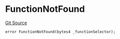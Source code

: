 # FunctionNotFound
[Git Source](https://github.com/thrackle-io/rules-protocol/blob/d0344b27291308c442daefb74b46bb81740099e4/src/economic/ruleStorage/RuleStorageDiamond.sol)


```solidity
error FunctionNotFound(bytes4 _functionSelector);
```

